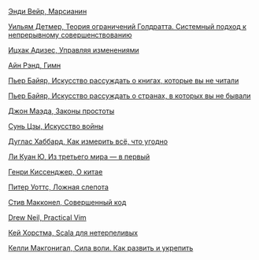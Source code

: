 [Энди Вейр, Марсианин](http://www.ozon.ru/context/detail/id/28788268/?partner=andreychev&from=bar)

[Уильям Детмер, Теория ограничений Голдратта. Системный подход к непрерывному совершенствованию](http://www.ozon.ru/context/detail/id/5288956/?partner=andreychev&from=bar)

[Ицхак Адизес, Управляя
изменениями](http://www.mann-ivanov-ferber.ru/books/upravljaja_izmenenijami/#/?book-type=ebook)

[Айн Рэнд, Гимн](http://www.ozon.ru/context/detail/id/4643139/?partner=andreychev&from=bar)

[Пьер Байяр, Искусство рассуждать о книгах, которые вы не читали](http://www.ozon.ru/context/detail/id/28990609/?partner=andreychev&from=bar)

[Пьер Байяр, Искусство рассуждать о странах, в которых вы не бывали](http://www.ozon.ru/context/detail/id/28990610/?partner=andreychev&from=bar)

[Джон Маэда, Законы простоты](http://www.ozon.ru/context/detail/id/6530356/?parner=andreychev&from=bar)

[Cунь Цзы, Искусство войны](http://www.ozon.ru/context/detail/id/23145902/?parner=andreychev&from=bar)

[Дуглас Хаббард, Как измерить всё, что угодно](http://www.ozon.ru/context/detail/id/4572833/?parner=andreychev&from=bar)

[Ли Куан Ю, Из третьего мира — в первый](http://www.mann-ivanov-ferber.ru/books/history/fromthird/)

[Генри Киссенджер, О китае](http://www.ozon.ru/context/detail/id/27678852/?parner=andreychev&from=bar)

[Питер Уоттс, Ложная слепота](http://www.ozon.ru/context/detail/id/4562637/?parner=andreychev&from=bar)

[Стив Макконел, Совершенный код](https://www.ozon.ru/context/detail/id/5508646/?parner=andreychev&from=bar)

[Drew Neil, Practical Vim](http://shop.oreilly.com/product/9781680501278.do)

[Кей Хорстма, Scala для нетерпеливых](http://www.ozon.ru/context/detail/id/31921731/?parner=andreychev&from=bar)

[Келли Макгонигал, Сила воли. Как развить и укрепить](https://www.ozon.ru/context/detail/id/8243294/?partner=andreychev&from=bar)
